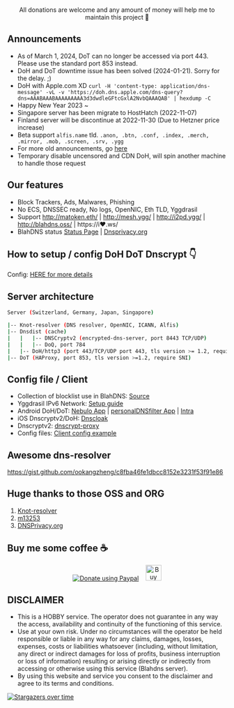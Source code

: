 
 <p align="center">
  &nbsp;&nbsp;
  <br> All donations are welcome and any amount of money will help me to maintain this project 🥰 
</p> 

## Announcements

* As of March 1, 2024, DoT can no longer be accessed via port 443. Please use the standard port 853 instead.
* DoH and DoT downtime issue has been solved (2024-01-21). Sorry for the delay. ;)
* DoH with Apple.com XD `curl -H 'content-type: application/dns-message' -vL -v 'https://doh.dns.apple.com/dns-query?dns=AAABAAABAAAAAAAAA3d3dwdleGFtcGxlA2NvbQAAAQAB' | hexdump -C` 
* Happy New Year 2023 ~
* Singapore server has been migrate to HostHatch (2022-11-07)
* Finland server will be discontinue at 2022-11-30 (Due to Hetzner price increase)
* Beta support `alfis.name` tld. `.anon, .btn, .conf, .index, .merch, .mirror, .mob, .screen, .srv, .ygg`
* For more old announcements, go [here](https://github.com/ookangzheng/blahdns/issues/36)
* Temporary disable uncensored and CDN DoH, will spin another machine to handle those request

## Our features

* Block Trackers, Ads, Malwares, Phishing
* No ECS, DNSSEC ready, No logs, OpenNIC, Eth TLD, Yggdrasil 
* Support http://matoken.eth/ | http://mesh.ygg/ | http://i2pd.ygg/ | http://blahdns.oss/ | https://i❤.ws/
* BlahDNS status [Status Page](https://stats.blahdns.com) | [Dnsprivacy.org]([https://dnsprivacy.org/jenkins/job/dnsprivacy-monitoring/](https://monitor.dnsprivacy.org/jenkins/job/dnsprivacy-monitoring/))


## How to setup / config DoH DoT Dnscrypt 👇
Config: [HERE for more details](https://github.com/ookangzheng/blahdns/tree/master/server-conf)


## Server architecture

```bash
Server (Switzerland, Germany, Japan, Singapore)

|-- Knot-resolver (DNS resolver, OpenNIC, ICANN, Alfis)
|-- Dnsdist (cache)
|   |   |-- DNSCryptv2 (encrypted-dns-server, port 8443 TCP/UDP)
|   |   |-- DoQ, port 784
|   |-- DoH/http3 (port 443/TCP/UDP port 443, tls version >= 1.2, require SNI)
|-- DoT (HAProxy, port 853, tls version >=1.2, require SNI)

```

## Config file / Client
* Collection of blocklist use in BlahDNS: [Source](https://github.com/ookangzheng/blahdns/raw/master/hosts/source.txt) 
* Yggdrasil IPv6 Network: [Setup guide](https://github.com/ookangzheng/blahdns/blob/master/client-conf/yggdrasil.md)
* Android DoH/DoT: [Nebulo App](https://play.google.com/store/apps/details?id=com.frostnerd.smokescreen) | [personalDNSfilter App](https://zenz-solutions.de/personaldnsfilter/) | [Intra](https://play.google.com/store/apps/details?id=app.intra)
* iOS Dnscryptv2/DoH: [Dnscloak](https://itunes.apple.com/app/dnscloak-secure-dns-client/id1452162351)
* Dnscryptv2: [dnscrypt-proxy](https://github.com/DNSCrypt/dnscrypt-proxy)
* Config files: [ Client config example ](https://github.com/ookangzheng/blahdns/tree/master/client-conf)

## Awesome dns-resolver
https://gist.github.com/ookangzheng/c8fba46fe1dbcc8152e3231f53f91e86

## Huge thanks to those OSS and ORG
1. [Knot-resolver](https://github.com/CZ-NIC/knot-resolver)
2. [m13253](https://github.com/m13253/dns-over-https)
3. [DNSPrivacy.org](https://dnsprivacy.org)

## Buy me some coffee :coffee: 

<p align="center">  
  <a href="https://www.paypal.com/paypalme/okz5289tw?locale.x=en_GB"><img alt="Donate using Paypal" src="https://www.paypalobjects.com/en_US/i/btn/btn_donateCC_LG.gif"></a>
  &nbsp;&nbsp;
  <a href='https://ko-fi.com/P5P4GPQ8' target='_blank'><img height='36' style='border:0px;height:36px;' src='https://az743702.vo.msecnd.net/cdn/kofi4.png?v=0' border='0' alt='Buy Me a Coffee at ko-fi.com' /></a>
</p>

## DISCLAIMER
* This is a HOBBY service. The operator does not guarantee in any way the access, availability and continuity of the functioning of this service. 
* Use at your own risk. Under no circumstances will the operator be held responsible or liable in any way for any claims, damages, losses, expenses, costs or liabilities whatsoever (including, without limitation, any direct or indirect damages for loss of profits, business interruption or loss of information) resulting or arising directly or indirectly from accessing or otherwise using this service (Blahdns server).
* By using this website and service you consent to the disclaimer and agree to its terms and conditions.

[![Stargazers over time](https://starchart.cc/ookangzheng/blahdns.svg)](https://starchart.cc/ookangzheng/blahdns)
